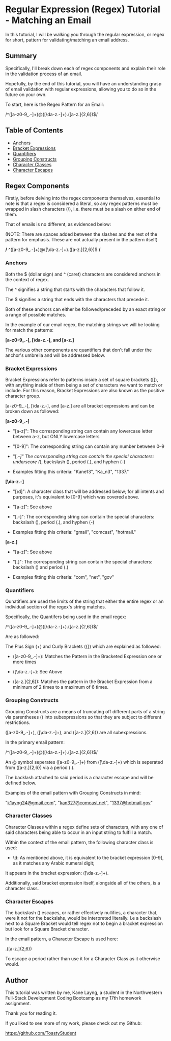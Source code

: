# Regular Expression (Regex) Tutorial - Matching an Email

In this tutorial, I will be walking you through the regular expression, or regex for short, pattern for validating/matching an email address.

## Summary

Specifically, I'll break down each of regex components and explain their role in the validation process of an email. 

Hopefully, by the end of this tutorial, you will have an understanding grasp of email validation with regular expressions, allowing you to do so in the future on your own.

To start, here is the Regex Pattern for an Email:

/^([a-z0-9_\.-]+)@([\da-z\.-]+)\.([a-z\.]{2,6})$/

## Table of Contents

- [Anchors](#anchors)
- [Bracket Expressions](#bracket-expressions)
- [Quantifiers](#quantifiers)
- [Grouping Constructs](#grouping-constructs)
- [Character Classes](#character-classes)
- [Character Escapes](#character-escapes)

## Regex Components

Firstly, before delving into the regex components themselves, essential to note is that a regex is considered a literal, so any regex patterns must be wrapped in slash characters (/), i.e. there must be a slash on either end of them.

That of emails is no different, as evidenced below:

(NOTE: There are spaces added between the slashes and the rest of the pattern for emphasis. These are not actually present in the pattern itself)

<b>/</b> ^([a-z0-9_\.-]+)@([\da-z\.-]+)\.([a-z\.]{2,6})$ <b>/</b>

### Anchors

Both the $ (dollar sign) and ^ (caret) characters are considered anchors in the context of regex.

The ^ signifies a string that starts with the characters that follow it.

The $ signifies a string that ends with the characters that precede it. 

Both of these anchors can either be followed/preceded by an exact string or a range of possible matches.

In the example of our email regex, the matching strings we will be looking for match the patterns:

**[a-z0-9_\.-], [\da-z\.-], and [a-z\.]**

The various other components are quantifiers that don't fall under the anchor's umbrella and will be addressed below.

### Bracket Expressions

Bracket Expressions refer to patterns inside a set of square brackets ([]), with anything inside of them being a set of characters we want to match or include. For this reason, Bracket Expressions are also known as the positive character group.

[a-z0-9_\.-], [\da-z\.-], and [a-z\.] are all bracket expressions and can be broken down as followed:

**[a-z0-9_\.-]**

* "[a-z]": The corresponding string can contain any lowercase letter between a–z, but ONLY lowercase letters

* "[0-9]": The corresponding string can contain any number between 0–9

* "[_\.-]" The corresponding string can contain the special characters: underscore (_), backslash (\), period (.), and hyphen (-)

* Examples fitting this criteria: "Kane13", "Ka_n3\", "1337."

**[\da-z\.-]**

* "[\d]": A character class that will be addressed below; for all intents and purposes, it's equivalent to [0-9] which was covered above.

* "[a-z]": See above

* "[\.-]": The corresponding string can contain the special characters: backslash (\), period (.), and hyphen (-)

* Examples fitting this criteria: "gmail", "comcast", "hotmail."

**[a-z\.]**

* "[a-z]": See above

* "[\.]": The corresponding string can contain the special characters: backslash (\) and period (.)

* Examples fitting this criteria: "com", "net", "gov"

### Quantifiers

Qunatifiers are used the limits of the string that either the entire regex or an individual section of the regex's string matches.

Specifically, the Quantifers being used in the email regex:

/^([a-z0-9_\.-]+)@([\da-z\.-]+)\.([a-z\.]{2,6})$/

Are as followed:

The Plus Sign (+) and Curly Brackets ({}) which are explained as followed:

* ([a-z0-9_\.-]+): Matches the Pattern in the Bracketed Expression one or more times

* ([\da-z\.-]+): See Above

* ([a-z\.]{2,6}): Matches the pattern in the Bracket Expression from a minimum of 2 times to a maximum of 6 times.


### Grouping Constructs

Grouping Constructs are a means of truncating off different parts of a string via parentheses () into subexpressions so that they are subject to different restrictions.

([a-z0-9_\.-]+), ([\da-z\.-]+), and ([a-z\.]{2,6}) are all subexpressions.

In the primary email pattern:

/^([a-z0-9_\.-]+)@([\da-z\.-]+)\.([a-z\.]{2,6})$/

An @ symbol seperates ([a-z0-9_\.-]+) from ([\da-z\.-]+) which is seperated from ([a-z\.]{2,6}) via a period (.).

The backlash attached to said period is a character escape and will be defined below.

Examples of the email pattern with Grouping Constructs in mind:

"k1ayng24@gmail.com", "kan327@comcast.net", "1337@hotmail.gov"

### Character Classes

Character Classes within a regex define sets of characters, with any one of said characters being able to occur in an input string to fulfill a match.

Within the context of the email pattern, the following character class is used:

* \d: As mentioned above, it is equivalent to the bracket expression [0-9], as it matches any Arabic numeral digit;

It appears in the bracket expression: ([\da-z\.-]+).

Additionally, said bracket expression itself, alongside all of the others, is a character class.

### Character Escapes

The backslash (\) escapes, or rather effectively nullifies, a character that, were it not for the backslahs, would be interpreted literally. I.e a backslash next to a Square Bracket would tell regex not to begin a bracket expression but look for a Square Bracket character.

In the email pattern, a Character Escape is used here:

\.([a-z\.]{2,6})

To escape a period rather than use it for a Character Class as it otherwise would.

## Author

This tutorial was written by me, Kane Layng, a student in the Northwestern Full-Stack Development Coding Bootcamp as my 17th homework assignment.

Thank you for reading it.

If you liked to see more of my work, please check out my Github:

https://github.com/ToastyStudent

